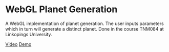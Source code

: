 # WebGL Planet Generation
A WebGL implementation of planet generation. The user inputs parameters which in turn will generate a distinct planet. Done in the course TNM084 at Linkopings University.

[Video](https://youtu.be/NKgZ9gk_ZxA)
[Demo](http://oscarwestberg.github.io/webgl/index.html)